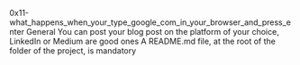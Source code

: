 0x11-what_happens_when_your_type_google_com_in_your_browser_and_press_enter
General
You can post your blog post on the platform of your choice, LinkedIn or Medium are good ones
A README.md file, at the root of the folder of the project, is mandatory
